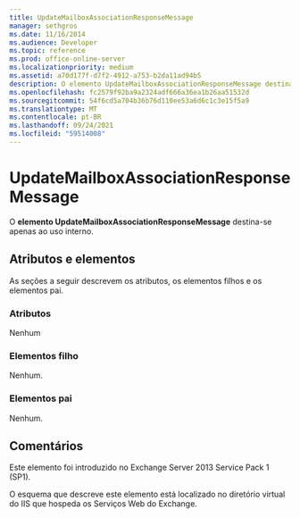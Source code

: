 ```yaml
---
title: UpdateMailboxAssociationResponseMessage
manager: sethgros
ms.date: 11/16/2014
ms.audience: Developer
ms.topic: reference
ms.prod: office-online-server
ms.localizationpriority: medium
ms.assetid: a70d177f-d7f2-4912-a753-b2da11ad94b5
description: O elemento UpdateMailboxAssociationResponseMessage destina-se apenas ao uso interno.
ms.openlocfilehash: fc2579f92ba9a2324adf666a36ea1b26aa51532d
ms.sourcegitcommit: 54f6cd5a704b36b76d110ee53a6d6c1c3e15f5a9
ms.translationtype: MT
ms.contentlocale: pt-BR
ms.lasthandoff: 09/24/2021
ms.locfileid: "59514008"
---
```

# <a name="updatemailboxassociationresponsemessage"></a>UpdateMailboxAssociationResponseMessage

O **elemento UpdateMailboxAssociationResponseMessage** destina-se apenas ao uso interno. 

## <a name="attributes-and-elements"></a>Atributos e elementos

As seções a seguir descrevem os atributos, os elementos filhos e os elementos pai.
  
### <a name="attributes"></a>Atributos

Nenhum
  
### <a name="child-elements"></a>Elementos filho

Nenhum.
  
### <a name="parent-elements"></a>Elementos pai

Nenhum.
  
## <a name="remarks"></a>Comentários

Este elemento foi introduzido no Exchange Server 2013 Service Pack 1 (SP1).
  
O esquema que descreve este elemento está localizado no diretório virtual do IIS que hospeda os Serviços Web do Exchange.
  

